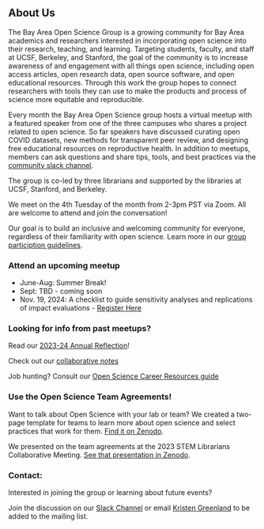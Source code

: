 ## About Us

The Bay Area Open Science Group is a growing community for Bay Area academics and researchers interested in incorporating open science into their research, teaching, and learning. Targeting students, faculty, and staff at UCSF, Berkeley, and Stanford, the goal of the community is to increase awareness of and engagement with all things open science, including open access articles, open research data, open source software, and open educational resources. Through this work the group hopes to connect researchers with tools they can use to make the products and process of science more equitable and reproducible.
 
Every month the Bay Area Open Science group hosts a virtual meetup with a featured speaker from one of the three campuses who shares a project related to open science. So far speakers have discussed curating open COVID datasets, new methods for transparent peer review, and designing free educational resources on reproductive health. In addition to meetups, members can ask questions and share tips, tools, and best practices via the [community slack channel](https://join.slack.com/t/bayareaopenscience/shared_invite/zt-143mx1ck2-PkM5WMagLrP1kPAY67cObg). 
 
The group is co-led by three librarians and supported by the libraries at UCSF, Stanford, and Berkeley. 

We meet on the 4th Tuesday of the month from 2-3pm PST via Zoom. All are welcome to attend and join the conversation!

Our goal is to build an inclusive and welcoming community for everyone, regardless of their familiarity with open science. Learn more in our [group particiption guidelines](https://docs.google.com/document/d/1rK4h07B6oMWxGFTDwS8IzNat-Q7kTQqOwLrJy_evOx0/edit?usp=sharing).

### Attend an upcoming meetup

- June-Aug: Summer Break!
- Sept: TBD - coming soon
- Nov. 19, 2024: A checklist to guide sensitivity analyses and replications of impact evaluations - [Register Here](https://ucsf.zoom.us/meeting/register/tJctc-yppjojHdEffiYEA4zwIoVf2sun-hl0#/registration)

### Looking for info from past meetups?
Read our [2023-24 Annual Reflection](https://zenodo.org/records/12702026)!

Check out our [collaborative notes](https://docs.google.com/document/d/1gy8IuIsjcPPSa89PkpF03QWwwd8rt3BO-18qrvQoKhY/edit?usp=sharing) 

Job hunting? Consult our [Open Science Career Resources guide](http://ucberk.li/open-science-careers) 

### Use the Open Science Team Agreements!
Want to talk about Open Science with your lab or team? We created a two-page template for teams to learn more about open science and select practices that work for them. [Find it on Zenodo](https://zenodo.org/record/7154101#.Y1v9HMHMKZw).

We presented on the team agreements at the 2023 STEM Librarians Collaborative Meeting. [See that presentation in Zenodo](https://zenodo.org/record/8226573).

### Contact:
Interested in joining the group or learning about future events? 

Join the discussion on our [Slack Channel](https://join.slack.com/t/bayareaopenscience/shared_invite/zt-143mx1ck2-PkM5WMagLrP1kPAY67cObg)
or email [Kristen Greenland](mailto:kgreenland@stanford.edu) to be added to the mailing list.

